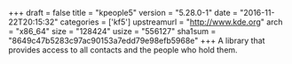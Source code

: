 +++
draft = false
title = "kpeople5"
version = "5.28.0-1"
date = "2016-11-22T20:15:32"
categories = ['kf5']
upstreamurl = "http://www.kde.org"
arch = "x86_64"
size = "128424"
usize = "556127"
sha1sum = "8649c47b5283c97ac90153a7edd79e98efb5968e"
+++
A library that provides access to all contacts and the people who hold them.